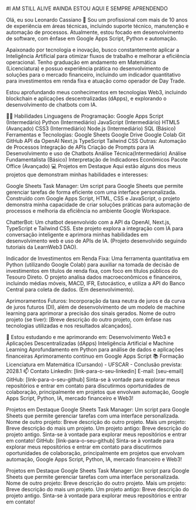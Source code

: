 #I AM STILL ALIVE #AINDA ESTOU AQUI E SEMPRE APRENDENDO

Olá, eu sou Leonardo Cassiano 👋
Sou um profissional com mais de 10 anos de experiência em áreas técnicas, incluindo suporte técnico, manutenção e automação de processos. Atualmente, estou focado em desenvolvimento de software, com ênfase em Google Apps Script, Python e automação.

Apaixonado por tecnologia e inovação, busco constantemente aplicar a Inteligência Artificial para otimizar fluxos de trabalho e melhorar a eficiência operacional. Tenho graduação em andamento em Matemática (Licenciatura) e possuo experiência prática no desenvolvimento de soluções para o mercado financeiro, incluindo um indicador quantitativo para investimentos em renda fixa e atuação como operador de Day Trade.

Estou aprofundando meus conhecimentos em tecnologias Web3, incluindo blockchain e aplicações descentralizadas (dApps), e explorando o desenvolvimento de chatbots com IA.

👨‍💻 Habilidades
Linguagens de Programação:
Google Apps Script (Intermedário)
Python (Intermediário)
JavaScript (Intermediário)
HTML5 (Avançado)
CSS3 (Intermediário)
Node.js (Intermediário)
SQL (Básico)
Ferramentas e Tecnologias:
Google Sheets
Google Drive
Google Colab
Git
GitHub
API da OpenAI
Next.js
TypeScript
Tailwind CSS
Outras:
Automação de Processos
Integração de APIs
Criação de Prompts para IA
Desenvolvimento e uso de Chatbots
Análise Técnica(Intermedário)
Análise Fundamentalista (Básico)
Interpretação de Indicadores Econômicos
Pacote Office (Avançado)
💻 Projetos em Destaque
Aqui estão alguns dos meus projetos que demonstram minhas habilidades e interesses:

Google Sheets Task Manager: Um script para Google Sheets que permite gerenciar tarefas de forma eficiente com uma interface personalizada. Construído com Google Apps Script, HTML, CSS e JavaScript, o projeto demonstra minha capacidade de criar soluções práticas para automação de processos e melhoria da eficiência no ambiente Google Workspace.

ChatterBot: Um chatbot desenvolvido com a API da OpenAI, Next.js, TypeScript e Tailwind CSS. Este projeto explora a integração com IA para conversação inteligente e aprimora minhas habilidades em desenvolvimento web e uso de APIs de IA. (Projeto desenvolvido seguindo tutoriais da LearnWeb3 DAO).

Indicador de Investimentos em Renda Fixa: Uma ferramenta quantitativa em Python (utilizando Google Colab) para auxiliar na tomada de decisão de investimentos em títulos de renda fixa, com foco em títulos públicos do Tesouro Direto. O projeto analisa dados macroeconômicos e financeiros, incluindo médias móveis, MACD, IFR, Estocástico, e utiliza a API do Banco Central para coleta de dados. (Em desenvolvimento).

Aprimoramentos Futuros: Incorporação da taxa neutra de juros e da curva de juros futuros (DI), além de desenvolvimento de um modelo de machine learning para aprimorar a precisão dos sinais gerados.
Nome de outro projeto (se tiver): [Breve descrição do outro projeto, com ênfase nas tecnologias utilizadas e nos resultados alcançados].

🌱 Estou estudando e me aprimorando em:
Desenvolvimento Web3 e Aplicações Descentralizadas (dApps)
Inteligência Artificial e Machine Learning
Aprofundamento em Python para análise de dados e aplicações financeiras
Aprimoramento contínuo em Google Apps Script
📚 Formação
Licenciatura em Matemática (Cursando) - UFSCAR - Conclusão prevista: 2028.1
📫 Contato
LinkedIn: [link-para-o-seu-linkedin]
E-mail: [seu-email]
GitHub: [link-para-o-seu-github]
Sinta-se à vontade para explorar meus repositórios e entrar em contato para discutirmos oportunidades de colaboração, principalmente em projetos que envolvam automação, Google Apps Script, Python, IA, mercado financeiro e Web3!

Projetos em Destaque
Google Sheets Task Manager: Um script para Google Sheets que permite gerenciar tarefas com uma interface personalizada.
Nome de outro projeto: Breve descrição do outro projeto.
Mais um projeto: Breve descrição do mais um projeto.
Um projeto antigo: Breve descrição do projeto antigo.
Sinta-se à vontade para explorar meus repositórios e entrar em contato!
GitHub: [link-para-o-seu-github]
Sinta-se à vontade para explorar meus repositórios e entrar em contato para discutirmos oportunidades de colaboração, principalmente em projetos que envolvam automação, Google Apps Script, Python, IA, mercado financeiro e Web3!

Projetos em Destaque
Google Sheets Task Manager: Um script para Google Sheets que permite gerenciar tarefas com uma interface personalizada.
Nome de outro projeto: Breve descrição do outro projeto.
Mais um projeto: Breve descrição do mais um projeto.
Um projeto antigo: Breve descrição do projeto antigo.
Sinta-se à vontade para explorar meus repositórios e entrar em contato!
